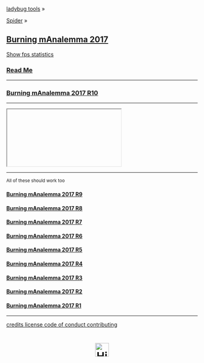 <style>

#divMenu h2 { margin: 10px 0; }
#divMenu h3 { margin: 10px 0; }
#divMenu h4 { margin: 0; }

#divMenuSub h3 { margin: 0; }

/*
.iframeMenu { border: 0px solid red; box-sizing: border-box; width: 100%; }
*/

</style>

[ladybug tools]( https://ladybug-tools.github.io/ "Open source, performance-based solutions for the built environment" ) &raquo;

[Spider]( ../index.html "Spin your web in 3D" ) &raquo;

## [Burning mAnalemma 2017]( index.html "Feel the heat of the Playa" )

<a href="javascript:(function(){var script=document.createElement('script');script.onload=function(){var stats=new Stats();document.body.appendChild(stats.dom);requestAnimationFrame(function loop(){stats.update();requestAnimationFrame(loop)});};script.src='http://rawgit.com/mrdoob/stats.js/master/build/stats.min.js';document.head.appendChild(script);})()" title="Mr.doob's Stats.js / frames per second" >Show fps statistics</a>


### [Read Me]( #README.md "The big picture" )


***

### [Burning mAnalemma 2017 R10]( #r10/burning-manalemma-2017.html#latitude:40.786944,longitude:-119.204444,zoom:11,offsetUTC:-420 '2017-09-01' )


***

<div id = "divMenuSub" ></div>

<iframe id = "ifrMenuSub" class = "iframeMenu" ></iframe>


***

<small title="Watch the progress unfold" >All of these should work too</small>


#### [Burning mAnalemma 2017 R9]( #r9/burning-manalemma-2017.html#latitude:40.786944,longitude:-119.204444,zoom:11,offsetUTC:-420 '2017-09-01' )


#### [Burning mAnalemma 2017 R8]( #r8/burning-manalemma-2017.html#latitude:40.786944,longitude:-119.204444,zoom:11,offsetUTC:-420 '2017-09-01' )


#### [Burning mAnalemma 2017 R7]( #r7/burning-manalemma-2017.html#latitude:40.786944,longitude:-119.204444,zoom:11,offsetUTC:-420 '2017-08-31' )


#### [Burning mAnalemma 2017 R6]( #r6/burning-manalemma-2017.html#latitude:40.786944,longitude:-119.204444,zoom:11,offsetUTC:-420 '2017-08-30' )


#### [Burning mAnalemma 2017 R5]( #r5/burning-manalemma-2017.html#latitude:40.786944,longitude:-119.204444,zoom:11,offsetUTC:-420 '2017-08-29' )


#### [Burning mAnalemma 2017 R4]( #r4/burning-manalemma-2017.html#latitude:40.786944,longitude:-119.204444,zoom:11,offsetUTC:-420 '2017-08-28' )


#### [Burning mAnalemma 2017 R3]( #r3/burning-manalemma-2017.html#latitude:40.786944,longitude:-119.204444,zoom:11,offsetUTC:-420 '2017-08-27' )


#### [Burning mAnalemma 2017 R2]( #r2/burning-manalemma-2017-r2.html#latitude:40.786944,longitude:-119.204444,zoom:11,offsetUTC:-420 '2017-08-26' )


#### [Burning mAnalemma 2017 R1]( #r1/burning-manalemma-2017-r1.html#latitude:40.786944,longitude:-119.204444,zoom:11,offsetUTC:-420 '2017-08-24' )


***

[credits         ]( #../pages/credits.md "Nice peeps!" )
[license         ]( #../pages/license.md "Do as you please" )
[code of conduct ]( #../pages/code-of-conduct.md "Play hard and play fair" )
[contributing    ]( #../pages/contributing.md "How to get started" )

<h1 style=text-align:center; ><img src=https://ladybug-tools.github.io/images/graph/ladybug.png width=36 title="Hi there!" ></h1>
